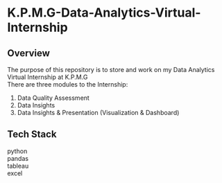 # K.P.M.G-Data-Analytics-Virtual-Internship
## Overview
The purpose of this repository is to store and work on my Data Analytics Virtual Internship at K.P.M.G<br/>
There are three modules to the Internship:
1. Data Quality Assessment
2. Data Insights
3. Data Insights & Presentation (Visualization & Dashboard)
## Tech Stack
python<br/>
pandas<br/>
tableau<br/>
excel
